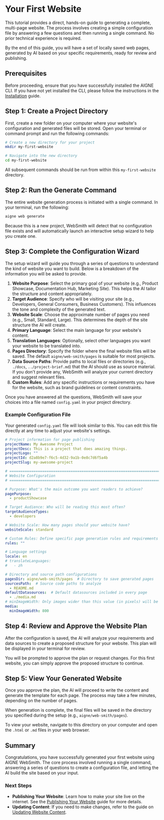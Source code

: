 # Your First Website

This tutorial provides a direct, hands-on guide to generating a complete, multi-page website. The process involves creating a simple configuration file by answering a few questions and then running a single command. No prior technical experience is required.

By the end of this guide, you will have a set of locally saved web pages, generated by AI based on your specific requirements, ready for review and publishing.

## Prerequisites

Before proceeding, ensure that you have successfully installed the AIGNE CLI. If you have not yet installed the CLI, please follow the instructions in the [Installation](./getting-started-installation.md) guide.

## Step 1: Create a Project Directory

First, create a new folder on your computer where your website's configuration and generated files will be stored. Open your terminal or command prompt and run the following commands:

```bash
# Create a new directory for your project
mkdir my-first-website

# Navigate into the new directory
cd my-first-website
```

All subsequent commands should be run from within this `my-first-website` directory.

## Step 2: Run the Generate Command

The entire website generation process is initiated with a single command. In your terminal, run the following:

```bash aigne web generate icon=material-symbols:rocket-launch-outline
aigne web generate
```

Because this is a new project, WebSmith will detect that no configuration file exists and will automatically launch an interactive setup wizard to help you create one.

## Step 3: Complete the Configuration Wizard

The setup wizard will guide you through a series of questions to understand the kind of website you want to build. Below is a breakdown of the information you will be asked to provide.

1.  **Website Purpose**: Select the primary goal of your website (e.g., Product Showcase, Documentation Hub, Marketing Site). This helps the AI tailor the structure and content appropriately.
2.  **Target Audience**: Specify who will be visiting your site (e.g., Developers, General Consumers, Business Customers). This influences the tone and complexity of the generated text.
3.  **Website Scale**: Choose the approximate number of pages you need (e.g., Small, Standard, Large). This determines the depth of the site structure the AI will create.
4.  **Primary Language**: Select the main language for your website's content.
5.  **Translation Languages**: Optionally, select other languages you want your website to be translated into.
6.  **Pages Directory**: Specify the folder where the final website files will be saved. The default `aigne/web-smith/pages` is suitable for most projects.
7.  **Data Source Paths**: Provide paths to local files or directories (e.g., `./docs`, `../project-brief.md`) that the AI should use as source material. If you don't provide any, WebSmith will analyze your current directory and suggest relevant files.
8.  **Custom Rules**: Add any specific instructions or requirements you have for the website, such as brand guidelines or content constraints.

Once you have answered all the questions, WebSmith will save your choices into a file named `config.yaml` in your project directory.

### Example Configuration File

Your generated `config.yaml` file will look similar to this. You can edit this file directly at any time to adjust your website's settings.

```yaml config.yaml icon=mdi:file-document-outline
# Project information for page publishing
projectName: My Awesome Project
projectDesc: This is a project that does amazing things.
projectLogo: ""
projectId: d2a8b9e7-f6c5-4d32-9a1b-0e8c7d6f5a4b
projectSlug: my-awesome-project

# =============================================================================
# Website Configuration
# =============================================================================

# Purpose: What's the main outcome you want readers to achieve?
pagePurpose:
  - productShowcase

# Target Audience: Who will be reading this most often?
targetAudienceTypes:
  - developers

# Website Scale: How many pages should your website have?
websiteScale: standard

# Custom Rules: Define specific page generation rules and requirements
rules: ""

# Language settings
locale: en
# translateLanguages:
#   - zh

# Directory and source path configurations
pagesDir: aigne/web-smith/pages  # Directory to save generated pages
sourcesPath:  # Source code paths to analyze
  - README.md
defaultDatasources:  # Default datasources included in every page
  - ./media.md
# minImageWidth: Only images wider than this value (in pixels) will be used in page generation
media:
  minImageWidth: 800
```

## Step 4: Review and Approve the Website Plan

After the configuration is saved, the AI will analyze your requirements and data sources to create a proposed structure for your website. This plan will be displayed in your terminal for review.

You will be prompted to approve the plan or request changes. For this first website, you can simply approve the proposed structure to continue.

## Step 5: View Your Generated Website

Once you approve the plan, the AI will proceed to write the content and generate the template for each page. The process may take a few minutes, depending on the number of pages.

When generation is complete, the final files will be saved in the directory you specified during the setup (e.g., `aigne/web-smith/pages`).

To view your website, navigate to this directory on your computer and open the `.html` or `.md` files in your web browser.

## Summary

Congratulations, you have successfully generated your first website using AIGNE WebSmith. The core process involved running a single command, answering a series of questions to create a configuration file, and letting the AI build the site based on your input.

### Next Steps

-   **Publishing Your Website**: Learn how to make your site live on the internet. See the [Publishing Your Website](./core-tasks-publishing-your-website.md) guide for more details.
-   **Updating Content**: If you need to make changes, refer to the guide on [Updating Website Content](./core-tasks-updating-website-content.md).